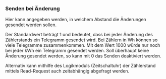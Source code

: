 ### Senden bei Änderung

Hier kann angegeben werden, in welchem Abstand die Änderungen gesendet werden sollen.

Der Standardwert beträgt 1 und bedeutet, dass bei jeder Änderung des Zählerstands ein Telegramm gesendet wird. Bei Zählern in Wh können so viele Telegramme zusammenkommen. Mit dem Wert 1000 würde nur noch bei jeder kWh ein Telegramm gesendet werden. Soll überhaupt keine Änderung gesendet werden, so kann mit 0 das Senden deaktiviert werden.

Alternativ kann mithilfe des Logikmoduls (Zeitschaltuhr) der Zählerstand mittels Read-Request auch zeitabhängig abgefragt werden.